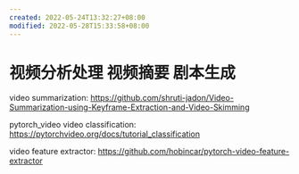```yaml
---
created: 2022-05-24T13:32:27+08:00
modified: 2022-05-28T15:33:58+08:00
---
```


# 视频分析处理 视频摘要 剧本生成


video summarization:
https://github.com/shruti-jadon/Video-Summarization-using-Keyframe-Extraction-and-Video-Skimming

pytorch_video video classification:
https://pytorchvideo.org/docs/tutorial_classification

video feature extractor:
https://github.com/hobincar/pytorch-video-feature-extractor
